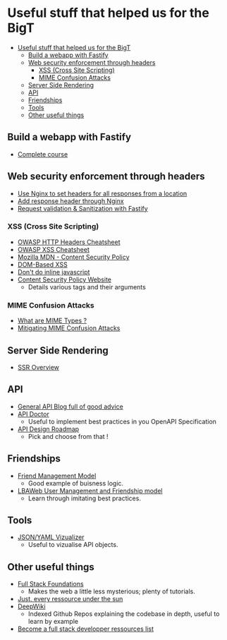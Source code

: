 # Useful stuff that helped us for the BigT

- [Useful stuff that helped us for the BigT](#useful-stuff-that-helped-us-for-the-bigt)
	- [Build a webapp with Fastify](#build-a-webapp-with-fastify)
	- [Web security enforcement through headers](#web-security-enforcement-through-headers)
		- [XSS (Cross Site Scripting)](#xss-cross-site-scripting)
		- [MIME Confusion Attacks](#mime-confusion-attacks)
	- [Server Side Rendering](#server-side-rendering)
	- [API](#api)
	- [Friendships](#friendships)
	- [Tools](#tools)
	- [Other useful things](#other-useful-things)

## Build a webapp with Fastify

- [Complete course](https://app.studyraid.com/en/courses/8392/comprehensive-guide-to-building-web-apps-with-fastify)

## Web security enforcement through headers

- [Use Nginx to set headers for all responses from a location](https://docs.nginx.com/nginx-gateway-fabric/traffic-management/request-response-headers/)
- [Add response header through Nginx](https://stackoverflow.com/questions/14501047/how-to-add-a-response-header-on-nginx-when-using-proxy-pass)
- [Request validation & Sanitization with Fastify](https://app.studyraid.com/en/read/8392/231431/request-validation-and-sanitization)

### XSS (Cross Site Scripting)

- [OWASP HTTP Headers Cheatsheet](https://cheatsheetseries.owasp.org/cheatsheets/HTTP_Headers_Cheat_Sheet.html)
- [OWASP XSS Cheatsheet](https://cheatsheetseries.owasp.org/cheatsheets/Cross_Site_Scripting_Prevention_Cheat_Sheet.html)
- [Mozilla MDN - Content Security Policy](https://developer.mozilla.org/en-US/docs/Web/HTTP/Guides/CSP)
- [DOM-Based XSS](https://owasp.org/www-community/attacks/DOM_Based_XSS)
- [Don't do inline javascript](https://stackoverflow.com/questions/48672542/why-is-inline-javascript-security-bad)
- [Content Security Policy Website](https://content-security-policy.com/)
  - Details various tags and their arguments

### MIME Confusion Attacks

- [What are MIME Types ?](https://developer.mozilla.org/en-US/docs/Web/HTTP/Guides/MIME_types)
- [Mitigating MIME Confusion Attacks](https://blog.mozilla.org/security/2016/08/26/mitigating-mime-confusion-attacks-in-firefox/)

## Server Side Rendering

- [SSR Overview](https://single-spa.js.org/docs/ssr-overview/)

## API

- [General API Blog full of good advice](https://apievangelist.com/)
- [API Doctor](https://pb33f.io/doctor/)
	- Useful to implement best practices in you OpenAPI Specification
- [API Design Roadmap](https://roadmap.sh/api-design)
  - Pick and choose from that !

## Friendships

- [Friend Management Model](https://deepwiki.com/vladignatovs/LBAweb/4.2-friend-management)
  - Good example of buisness logic.
- [LBAWeb User Management and Friendship model](https://deepwiki.com/vladignatovs/LBAweb/1-overview)
  - Learn through imitating best practices.

## Tools

- [JSON/YAML Vizualizer](https://todiagram.com/)
  - Useful to vizualise API objects.
  
## Other useful things

- [Full Stack Foundations](https://www.fullstackfoundations.com/)
  - Makes the web a little less mysterious; plenty of tutorials.
- [Just, every ressource under the sun](https://github.com/sindresorhus/awesome)
- [DeepWiki](https://deepwiki.com/)
  - Indexed Github Repos explaining the codebase in depth, useful to learn by example
- [Become a full stack developper ressources list](https://github.com/bmorelli25/Become-A-Full-Stack-Web-Developer)
